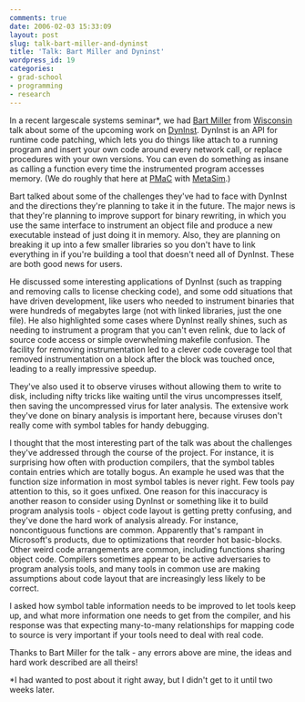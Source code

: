 ```yaml
---
comments: true
date: 2006-02-03 15:33:09
layout: post
slug: talk-bart-miller-and-dyninst
title: 'Talk: Bart Miller and Dyninst'
wordpress_id: 19
categories:
- grad-school
- programming
- research
---
```


In a recent largescale systems seminar*, we had [Bart Miller](http://www.cs.wisc.edu/~bart/) from [Wisconsin](http://www.cs.wisc.edu/) talk about some of the upcoming work on [DynInst](http://www.dyninst.org). DynInst is an API for runtime code patching, which lets you do things like attach to a running program and insert your own code around every network call, or replace procedures with your own versions. You can even do something as insane as calling a function every time the instrumented program accesses memory. (We do roughly that here at [PMaC](http://www.sdsc.edu/PMaC/) with [MetaSim](http://www.sdsc.edu/PMaC/MetaSim/metasim.html).)

Bart talked about some of the challenges they've had to face with DynInst and the directions they're planning to take it in the future. The major news is that they're planning to improve support for binary rewriting, in which you use the same interface to instrument an object file and produce a new executable instead of just doing it in memory. Also, they are planning on breaking it up into a few smaller libraries so you don't have to link everything in if you're building a tool that doesn't need all of DynInst. These are both good news for users.

He discussed some interesting applications of DynInst (such as trapping and removing calls to license checking code), and some odd situations that have driven development, like users who needed to instrument binaries that were hundreds of megabytes large (not with linked libraries, just the one file). He also highlighted some cases where DynInst really shines, such as needing to instrument a program that you can't even relink, due to lack of source code access or simple overwhelming makefile confusion. The facility for removing instrumentation led to a clever code coverage tool that removed instrumentation on a block after the block was touched once, leading to a really impressive speedup.

They've also used it to observe viruses without allowing them to write to disk, including nifty tricks like waiting until the virus uncompresses itself, then saving the uncompressed virus for later analysis. The extensive work they've done on binary analysis is important here, because viruses don't really come with symbol tables for handy debugging.

I thought that the most interesting part of the talk was about the challenges they've addressed through the course of the project. For instance, it is surprising how often with production compilers, that the symbol tables contain entries which are totally bogus. An example he used was that the function size information in most symbol tables is never right. Few tools pay attention to this, so it goes unfixed. One reason for this inaccuracy is another reason to consider using DynInst or something like it to build program analysis tools - object code layout is getting pretty confusing, and they've done the hard work of analysis already. For instance, noncontiguous functions are common. Apparently that's rampant in Microsoft's products, due to optimizations that reorder hot basic-blocks. Other weird code arrangements are common, including functions sharing object code. Compilers sometimes appear to be active adversaries to program analysis tools, and many tools in common use are making assumptions about code layout that are increasingly less likely to be correct.

I asked how symbol table information needs to be improved to let tools keep up, and what more information one needs to get from the compiler, and his response was that expecting many-to-many relationships for mapping code to source is very important if your tools need to deal with real code.

Thanks to Bart Miller for the talk - any errors above are mine, the ideas and hard work described are all theirs!

*I had wanted to post about it right away, but I didn't get to it until two weeks later.
